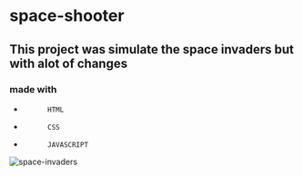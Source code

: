 # space-shooter

## This project was simulate the space invaders but with alot of changes 
###                 made with
    
*           HTML
*           CSS
*           JAVASCRIPT 
![space-invaders](https://user-images.githubusercontent.com/86896821/146282773-f87c0344-01f4-4e07-8d6d-47d8092305a7.png)

